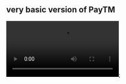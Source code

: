 ## very basic version of PayTM

![Demo](./assets/Vite%20+%20React%20-%20Google%20Chrome%202024-05-26%2016-46-08.mp4);
